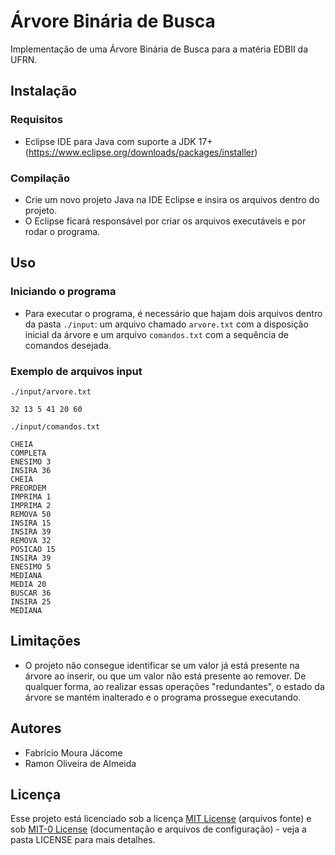 <!--
SPDX-FileCopyrightText: 2023 Fabrício Moura Jácome
SPDX-FileCopyrightText: 2023 Ramon Oliveira de Almeida

SPDX-License-Identifier: MIT-0
-->

# Árvore Binária de Busca
Implementação de uma Árvore Binária de Busca para a matéria EDBII da UFRN.

## Instalação

### Requisitos
- Eclipse IDE para Java com suporte a JDK 17+ (https://www.eclipse.org/downloads/packages/installer)

### Compilação
- Crie um novo projeto Java na IDE Eclipse e insira os arquivos dentro do projeto.
- O Eclipse ficará responsável por criar os arquivos executáveis e por rodar o programa.

## Uso
### Iniciando o programa
- Para executar o programa, é necessário que hajam dois arquivos dentro da pasta `./input`: um arquivo chamado `arvore.txt` com a disposição inicial da árvore e um arquivo `comandos.txt` com a sequência de comandos desejada.

### Exemplo de arquivos input
```
./input/arvore.txt

32 13 5 41 20 60
```

```
./input/comandos.txt

CHEIA
COMPLETA
ENESIMO 3
INSIRA 36
CHEIA
PREORDEM
IMPRIMA 1
IMPRIMA 2
REMOVA 50
INSIRA 15
INSIRA 39
REMOVA 32
POSICAO 15
INSIRA 39
ENESIMO 5
MEDIANA
MEDIA 20
BUSCAR 36
INSIRA 25
MEDIANA
```

## Limitações
- O projeto não consegue identificar se um valor já está presente na árvore ao inserir, ou que um valor não está presente ao remover. De qualquer forma, ao realizar essas operações "redundantes", o estado da árvore se mantém inalterado e o programa prossegue executando.

## Autores
- Fabrício Moura Jácome
- Ramon Oliveira de Almeida

## Licença
Esse projeto está licenciado sob a licença [MIT License](https://spdx.org/licenses/MIT.html) (arquivos fonte) e sob [MIT-0 License](https://spdx.org/licenses/MIT-0) (documentação e arquivos de configuração) - veja a pasta LICENSE para mais detalhes.
